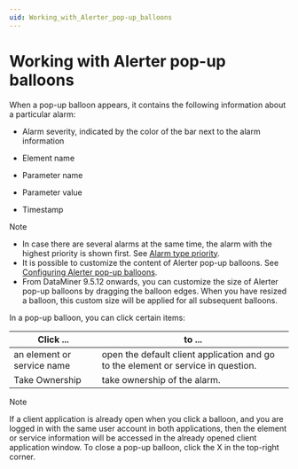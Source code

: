 ```yaml
---
uid: Working_with_Alerter_pop-up_balloons
---
```


# Working with Alerter pop-up balloons

When a pop-up balloon appears, it contains the following information about a particular alarm:

- Alarm severity, indicated by the color of the bar next to the alarm information

- Element name

- Parameter name

- Parameter value

- Timestamp

> [!NOTE]
>
> - In case there are several alarms at the same time, the alarm with the highest priority is shown first. See [Alarm type priority](xref:Alarm_types#alarm-type-priority).
> - It is possible to customize the content of Alerter pop-up balloons. See [Configuring Alerter pop-up balloons](xref:Configuring_DMS_Alerter#configuring-alerter-pop-up-balloons).
> - From DataMiner 9.5.12 onwards, you can customize the size of Alerter pop-up balloons by dragging the balloon edges. When you have resized a balloon, this custom size will be applied for all subsequent balloons.

In a pop-up balloon, you can click certain items:

| Click ...                  | to ...                                                                            |
|----------------------------|-----------------------------------------------------------------------------------|
| an element or service name | open the default client application and go to the element or service in question. |
| Take Ownership             | take ownership of the alarm.                                                      |

> [!NOTE]
> If a client application is already open when you click a balloon, and you are logged in with the same user account in both applications, then the element or service information will be accessed in the already opened client application window. To close a pop-up balloon, click the X in the top-right corner.
